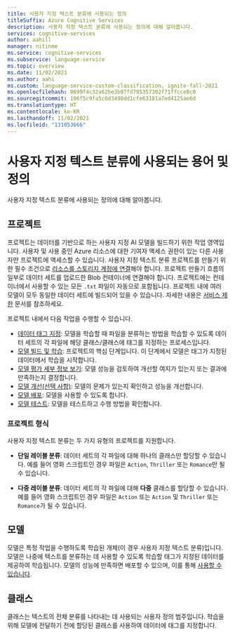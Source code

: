```yaml
---
title: 사용자 지정 텍스트 분류에 사용되는 정의
titleSuffix: Azure Cognitive Services
description: 사용자 지정 텍스트 분류에 사용되는 정의에 대해 알아봅니다.
services: cognitive-services
author: aahill
manager: nitinme
ms.service: cognitive-services
ms.subservice: language-service
ms.topic: overview
ms.date: 11/02/2021
ms.author: aahi
ms.custom: language-service-custom-classification, ignite-fall-2021
ms.openlocfilehash: 0699f4c32a62be3b07fd795357302f71ffcce8c0
ms.sourcegitcommit: 106f5c9fa5c6d3498dd1cfe63181a7ed4125ae6d
ms.translationtype: HT
ms.contentlocale: ko-KR
ms.lasthandoff: 11/02/2021
ms.locfileid: "131053666"
---
```

# <a name="terms-and-definitions-used-in-custom-text-classification"></a>사용자 지정 텍스트 분류에 사용되는 용어 및 정의 

사용자 지정 텍스트 분류에 사용되는 정의에 대해 알아봅니다. 

## <a name="project"></a>프로젝트

프로젝트는 데이터를 기반으로 하는 사용자 지정 AI 모델을 빌드하기 위한 작업 영역입니다. 사용자 및 사용 중인 Azure 리소스에 대한 기여자 액세스 권한이 있는 다른 사용자만 프로젝트에 액세스할 수 있습니다.
사용자 지정 텍스트 분류 프로젝트를 만들기 위한 필수 조건으로 [리소스를 스토리지 계정에 연결](how-to/create-project.md)해야 합니다.
프로젝트 만들기 흐름의 일부로 데이터 세트를 업로드한 Blob 컨테이너에 연결해야 합니다. 프로젝트에는 컨테이너에서 사용할 수 있는 모든 `.txt` 파일이 자동으로 포함됩니다. 프로젝트 내에 여러 모델이 모두 동일한 데이터 세트에 빌드되어 있을 수 있습니다. 자세한 내용은 [서비스 제한](service-limits.md) 문서를 참조하세요.

프로젝트 내에서 다음 작업을 수행할 수 있습니다.

* [데이터 태그 지정](./how-to/tag-data.md): 모델을 학습할 때 파일을 분류하는 방법을 학습할 수 있도록 데이터 세트의 각 파일에 해당 클래스/클래스에 태그를 지정하는 프로세스입니다.
* [모델 빌드 및 학습](./how-to/train-model.md): 프로젝트의 핵심 단계입니다. 이 단계에서 모델은 태그가 지정된 데이터에서 학습을 시작합니다. 
* [모델 평가 세부 정보 보기](./how-to/view-model-evaluation.md): 모델 성능을 검토하여 개선할 여지가 있는지 또는 결과에 만족하는지 결정합니다.
* [모델 개선(선택 사항)](./how-to/improve-model.md): 모델의 문제가 있는지 확인하고 성능을 개선합니다.
* [모델 배포](quickstart.md?pivots=language-studio#deploy-your-model): 모델을 사용할 수 있도록 합니다. 
* [모델 테스트](quickstart.md?pivots=language-studio#test-your-model): 모델을 테스트하고 수행 방법을 확인합니다.

### <a name="project-types"></a>프로젝트 형식

사용자 지정 텍스트 분류는 두 가지 유형의 프로젝트를 지원합니다.

* **단일 레이블 분류**: 데이터 세트의 각 파일에 대해 하나의 클래스만 할당할 수 있습니다. 예를 들어 영화 스크립트인 경우 파일은 `Action`, `Thriller` 또는 `Romance`만 될 수 있습니다.

* **다중 레이블 분류**: 데이터 세트의 각 파일에 대해 **다중** 클래스를 할당할 수 있습니다. 예를 들어 영화 스크립트인 경우 파일은 `Action` 또는 `Action` 및 `Thriller` 또는 `Romance`가 될 수 있습니다.

## <a name="model"></a>모델

모델은 특정 작업을 수행하도록 학습된 개체(이 경우 사용자 지정 텍스트 분류)입니다. 모델은 나중에 텍스트를 분류하는 데 사용할 수 있도록 학습할 태그가 지정된 데이터를 제공하여 학습됩니다. 모델의 성능에 만족하면 배포할 수 있으며, 이를 통해 [사용할 수 있습니다](https://aka.ms/ct-runtime-swagger).

## <a name="class"></a>클래스

클래스는 텍스트의 전체 분류를 나타내는 데 사용되는 사용자 정의 범주입니다. 학습을 위해 모델에 전달하기 전에 할당된 클래스를 사용하여 데이터에 태그를 지정합니다. 

